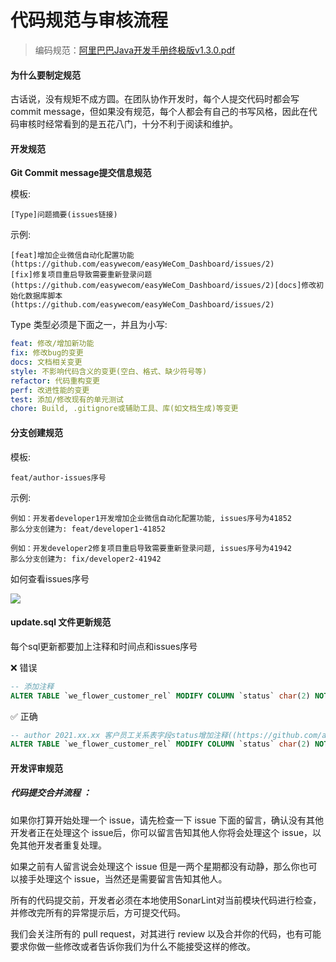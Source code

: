 # **代码规范与审核流程**

> 编码规范：[阿里巴巴Java开发手册终极版v1.3.0.pdf](https://www.w3cschool.cn/alibaba_java/)

#### **为什么要制定规范**

古话说，没有规矩不成方圆。在团队协作开发时，每个人提交代码时都会写 commit message，但如果没有规范，每个人都会有自己的书写风格，因此在代码审核时经常看到的是五花八门，十分不利于阅读和维护。

#### **开发规范**

**Git Commit message提交信息规范**

模板:

```
[Type]问题摘要(issues链接)
```

示例:

```
[feat]增加企业微信自动化配置功能(https://github.com/easywecom/easyWeCom_Dashboard/issues/2)
[fix]修复项目重启导致需要重新登录问题(https://github.com/easywecom/easyWeCom_Dashboard/issues/2)[docs]修改初始化数据库脚本(https://github.com/easywecom/easyWeCom_Dashboard/issues/2)
```

Type 类型必须是下面之一，并且为小写:

```yaml
feat: 修改/增加新功能
fix: 修改bug的变更
docs: 文档相关变更
style: 不影响代码含义的变更(空白、格式、缺少符号等)
refactor: 代码重构变更
perf: 改进性能的变更
test: 添加/修改现有的单元测试
chore: Build, .gitignore或辅助工具、库(如文档生成)等变更
```

#### **分支创建规范**

模板:

```
feat/author-issues序号
```

示例:

```
例如：开发者developer1开发增加企业微信自动化配置功能, issues序号为41852
那么分支创建为: feat/developer1-41852
   
例如：开发developer2修复项目重启导致需要重新登录问题, issues序号为41942
那么分支创建为: fix/developer2-41942
```

如何查看issues序号

![](https://wecomsaas-1253559996.cos.ap-guangzhou.myqcloud.com/2022/06/01/screenshot-20220601-143308.png)

#### **update.sql 文件更新规范**

每个sql更新都要加上注释和时间点和issues序号

❌ 错误

```sql
-- 添加注释
ALTER TABLE `we_flower_customer_rel` MODIFY COLUMN `status` char(2) NOT NULL DEFAULT '0' COMMENT '状态（0正常 1删除流失 2员工删除用户）';
```

✅ 正确

```sql
-- author 2021.xx.xx 客户员工关系表字段status增加注释((https://github.com/ant-design/ant-design/issues/35647)
ALTER TABLE `we_flower_customer_rel` MODIFY COLUMN `status` char(2) NOT NULL DEFAULT '0' COMMENT '状态（0正常 1删除流失 2员工删除用户）';
```

#### **开发评审规范**

##### **代码提交合并流程** ：

如果你打算开始处理一个 issue，请先检查一下 issue 下面的留言，确认没有其他开发者正在处理这个 issue后，你可以留言告知其他人你将会处理这个 issue，以免其他开发者重复处理。

如果之前有人留言说会处理这个 issue 但是一两个星期都没有动静，那么你也可以接手处理这个 issue，当然还是需要留言告知其他人。

所有的代码提交前，开发者必须在本地使用SonarLint对当前模块代码进行检查，并修改完所有的异常提示后，方可提交代码。

我们会关注所有的 pull request，对其进行 review 以及合并你的代码，也有可能要求你做一些修改或者告诉你我们为什么不能接受这样的修改。